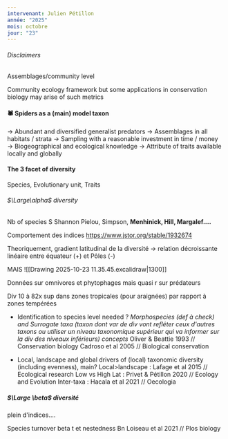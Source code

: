 ```yaml
---
intervenant: Julien Pétillon
année: "2025"
mois: octobre
jour: "23"
---
```

###### Disclaimers

Assemblages/community level

Community ecology framework but some applications in conservation biology may arise of such metrics

#### 🕷 Spiders as a (main) model taxon 

→ Abundant and diversified generalist predators
→ Assemblages in all habitats / strata
→ Sampling with a reasonable investment in time / money
→ Biogeographical and ecological knowledge → Attribute of traits available locally and globally

#### The 3 facet of diversity

Species, Evolutionary unit, Traits

###### $\Large\alpha$ diversity

Nb of species S
Shannon
Pielou, Simpson, **Menhinick, Hill, Margalef....**


Comportement des indices
https://www.jstor.org/stable/1932674


Theoriquement, gradient latitudinal de la diversité → relation décroissante linéaire entre équateur (+) et Pôles (-)

MAIS
![[Drawing 2025-10-23 11.35.45.excalidraw|1300]]


Données sur omnivores et phytophages mais quasi r sur prédateurs

Div 10 à 82x sup dans zones tropicales (pour araignées) par rapport à zones tempérées



- Identification to species level needed ? *Morphospecies (def à check) and Surrogate taxa (taxon dont var de div vont refléter ceux d'autres taxons ou utiliser un niveau taxonomique supérieur qui va informer sur la div des niveaux inférieurs) concepts*
Oliver & Beattie 1993 // Conservation biology
Cadroso et al 2005 // Biological conservation

- Local, landscape and global drivers of (local) taxonomic diversity (including evenness), main?
Local>landscape : Lafage et al 2015 // Ecological research
Low vs High Lat : Privet & Pétillon 2020 // Ecology and Evolution
Inter-taxa : Hacala et al 2021 // Oecologia

##### $\Large \beta$ diversité

plein d'indices....


Species turnover beta t et nestedness Bn
Loiseau et al 2021 // Plos biology